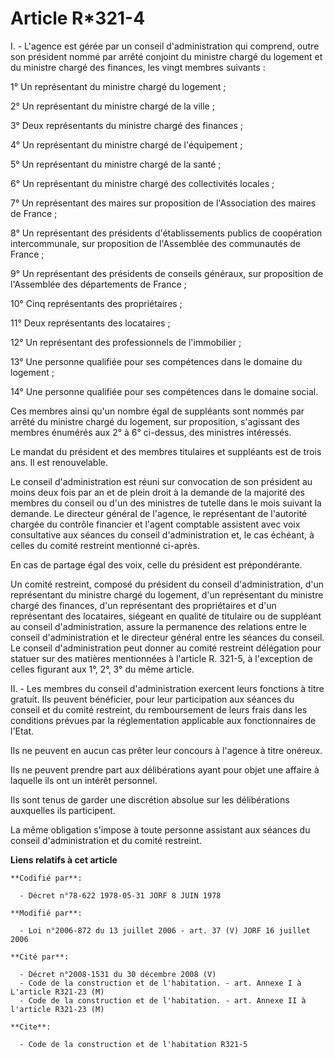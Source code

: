 # Article R*321-4

I. - L'agence est gérée par un conseil d'administration qui comprend, outre son président nommé par arrêté conjoint du
ministre chargé du logement et du ministre chargé des finances, les vingt membres suivants :

1° Un représentant du ministre chargé du logement ;

2° Un représentant du ministre chargé de la ville ;

3° Deux représentants du ministre chargé des finances ;

4° Un représentant du ministre chargé de l'équipement ;

5° Un représentant du ministre chargé de la santé ;

6° Un représentant du ministre chargé des collectivités locales ;

7° Un représentant des maires sur proposition de l'Association des maires de France ;

8° Un représentant des présidents d'établissements publics de coopération intercommunale, sur proposition de l'Assemblée des
communautés de France ;

9° Un représentant des présidents de conseils généraux, sur proposition de l'Assemblée des départements de France ;

10° Cinq représentants des propriétaires ;

11° Deux représentants des locataires ;

12° Un représentant des professionnels de l'immobilier ;

13° Une personne qualifiée pour ses compétences dans le domaine du logement ;

14° Une personne qualifiée pour ses compétences dans le domaine social.

Ces membres ainsi qu'un nombre égal de suppléants sont nommés par arrêté du ministre chargé du logement, sur proposition,
s'agissant des membres énumérés aux 2° à 6° ci-dessus, des ministres intéressés.

Le mandat du président et des membres titulaires et suppléants est de trois ans. Il est renouvelable.

Le conseil d'administration est réuni sur convocation de son président au moins deux fois par an et de plein droit à la
demande de la majorité des membres du conseil ou d'un des ministres de tutelle dans le mois suivant la demande. Le directeur
général de l'agence, le représentant de l'autorité chargée du contrôle financier et l'agent comptable assistent avec voix
consultative aux séances du conseil d'administration et, le cas échéant, à celles du comité restreint mentionné ci-après.

En cas de partage égal des voix, celle du président est prépondérante.

Un comité restreint, composé du président du conseil d'administration, d'un représentant du ministre chargé du logement, d'un
représentant du ministre chargé des finances, d'un représentant des propriétaires et d'un représentant des locataires,
siégeant en qualité de titulaire ou de suppléant au conseil d'administration, assure la permanence des relations entre le
conseil d'administration et le directeur général entre les séances du conseil. Le conseil d'administration peut donner au
comité restreint délégation pour statuer sur des matières mentionnées à l'article R. 321-5, à l'exception de celles figurant
aux 1°, 2°, 3° du même article.

II. - Les membres du conseil d'administration exercent leurs fonctions à titre gratuit. Ils peuvent bénéficier, pour leur
participation aux séances du conseil et du comité restreint, du remboursement de leurs frais dans les conditions prévues par
la réglementation applicable aux fonctionnaires de l'Etat.

Ils ne peuvent en aucun cas prêter leur concours à l'agence à titre onéreux.

Ils ne peuvent prendre part aux délibérations ayant pour objet une affaire à laquelle ils ont un intérêt personnel.

Ils sont tenus de garder une discrétion absolue sur les délibérations auxquelles ils participent.

La même obligation s'impose à toute personne assistant aux séances du conseil d'administration et du comité restreint.

**Liens relatifs à cet article**

	**Codifié par**:

	  - Décret n°78-622 1978-05-31 JORF 8 JUIN 1978

	**Modifié par**:

	  - Loi n°2006-872 du 13 juillet 2006 - art. 37 (V) JORF 16 juillet 2006

	**Cité par**:

	  - Décret n°2008-1531 du 30 décembre 2008 (V)
	  - Code de la construction et de l'habitation. - art. Annexe I à L'article R321-23 (M)
	  - Code de la construction et de l'habitation. - art. Annexe II à l'article R321-23 (M)

	**Cite**:

	  - Code de la construction et de l'habitation R321-5
